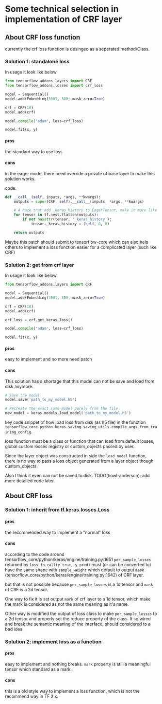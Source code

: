 # Some technical selection in implementation of CRF layer
## About CRF loss function
currently the crf loss function is desinged as a seperated method/Class. 
### Solution 1: standalone loss
In usage it look like below

```python
from tensorflow_addons.layers import CRF
from tensorflow_addons.losses import crf_loss

model = Sequential()
model.add(Embedding(3001, 300, mask_zero=True)

crf = CRF(10)
model.add(crf)

model.compile('adam', loss=crf_loss)

model.fit(x, y)
```

#### pros ####
the standard way to use loss

#### cons ####
in the eager mode, there need override a private of base layer to make this solution works. 

code:
```python
def __call__(self, inputs, *args, **kwargs):
    outputs = super(CRF, self).__call__(inputs, *args, **kwargs)

    # A hack that add _keras_history to EagerTensor, make it more like normal Tensor
    for tensor in tf.nest.flatten(outputs):
        if not hasattr(tensor, '_keras_history'):
            tensor._keras_history = (self, 0, 0)

    return outputs
```

Maybe this patch should submit to tensorflow-core which can also help others to implement a loss function easier for a complicated layer (such like CRF) 

### Solution 2: get from crf layer ###
In usage it look like below

```python
from tensorflow_addons.layers import CRF

model = Sequential()
model.add(Embedding(3001, 300, mask_zero=True)

crf = CRF(10)
model.add(crf)

crf_loss = crf.get_keras_loss()

model.compile('adam', loss=crf_loss)

model.fit(x, y)
```

#### pros ####
easy to implement and no more need patch

#### cons ####

This solution has a shortage that this model can not be save and load from disk anymore.

```python
# Save the model
model.save('path_to_my_model.h5')

# Recreate the exact same model purely from the file
new_model = keras.models.load_model('path_to_my_model.h5')
```

key code snippet of how load loss from disk (as h5 file) in the function `tensorflow_core.python.keras.saving.saving_utils.compile_args_from_training_config`.

loss function must be a class or function that can load from default losses, global custom losses registry or custom_objects passed by user.

Since the layer object was constructed in side the `load_model` function, there is no way to pass a loss object generated from a layer object though custom_objects.

Also I think it even can not be saved to disk. TODO(howl-anderson): add more detailed code later.

## About CRF loss

### Solution 1: inherit from tf.keras.losses.Loss

#### pros
the recommended way to implement a "normal" loss

#### cons

according to the code around tensorflow_core/python/keras/engine/training.py:1651 
`per_sample_losses` returned by `loss_fn.call(y_true, y_pred)` must (or can be converted to) have the same shape with `sample_weight` which default to output `mask` (tensorflow_core/python/keras/engine/training.py:1642) of CRF layer.

but that is not possible because `per_sample_losses` is a 1d tensor and `mask` of CRF is a 2d tensor.

One way to fix it is set output `mark` of crf layer to a 1d tensor, which make the mark is considered as not the same meaning as it's name.

Other way is modified the output of loss class to make `per_sample_losses` to a 2d tensor and properly set the reduce property of the class. It so wired and break the semantic meaning of the interface, should considered to a bad idea.

### Solution 2: implement loss as a function

#### pros

easy to implement and nothing breaks. `mark` property is still a meaningful tensor which standard as a mark.

#### cons

this is a old style way to implement a loss function, which is not the recommend way in TF 2.x.